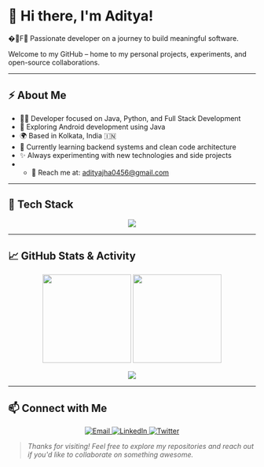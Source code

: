 # 👋 Hi there, I'm Aditya!

�෼F🌟 Passionate developer on a journey to build meaningful software.

Welcome to my GitHub – home to my personal projects, experiments, and open-source collaborations.

---

## ⚡ About Me

* 👨‍💻 Developer focused on Java, Python, and Full Stack Development
* 📱 Exploring Android development using Java
* 🌍 Based in Kolkata, India 🇮🇳
* 🌱 Currently learning backend systems and clean code architecture
* ✨ Always experimenting with new technologies and side projects
* * 📧 Reach me at: [adityajha0456@gmail.com](mailto:adityajha0456@gmail.com)

---

## 🔧 Tech Stack

<p align="center">
  <img src="https://skillicons.dev/icons?i=java,python,js,ts,react,nodejs,docker&theme=dark" />
</p>

---

## 📈 GitHub Stats & Activity

<p align="center">
  <img src="https://github-readme-stats.vercel.app/api?username=ajstyles004&show_icons=true&theme=radical&hide_border=true" height="180"/>
  <img src="https://github-readme-streak-stats.herokuapp.com/?user=ajstyles004&theme=radical&hide_border=true" height="180"/>
</p>

<p align="center">
  <img src="https://github-readme-activity-graph.vercel.app/graph?username=ajstyles004&theme=github-compact&hide_border=true&color=00ff00&line=00ff00&point=00ff00" />
</p>

---

## 📫 Connect with Me

<p align="center">
  <a href="mailto:adityajha0456@gmail.com">
    <img src="https://img.shields.io/badge/Email-D14836?style=for-the-badge&logo=gmail&logoColor=white" alt="Email"/>
  </a>
  <a href="https://linkedin.com/in/aditya-jha004">
    <img src="https://img.shields.io/badge/LinkedIn-0A66C2?style=for-the-badge&logo=linkedin&logoColor=white" alt="LinkedIn"/>
  </a>
  <a href="https://twitter.com/ajstyles_04">
    <img src="https://img.shields.io/badge/Twitter-1DA1F2?style=for-the-badge&logo=twitter&logoColor=white" alt="Twitter"/>
  </a>
</p>

> *Thanks for visiting! Feel free to explore my repositories and reach out if you'd like to collaborate on something awesome.*
